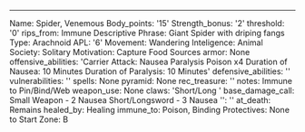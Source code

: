 ---
Name: Spider, Venemous
Body_points: '15'
Strength_bonus: '2'
threshold: '0'
rips_from: Immune
Descriptive Phrase: Giant Spider with driping fangs
Type: Arachnoid
APL: '6'
Movement: Wandering
Inteligence: Animal
Society: Solitary
Motivation: Capture Food Sources
armor: None
offensive_abilities: 'Carrier Attack: Nausea Paralysis Poison x4  Duration of Nausea:
  10 Minutes Duration of Paralysis: 10 Minutes'
defensive_abilities: ''
vulnerabilities: ''
spells: None
pyramid: None
rec_treasure: ''
notes: Immune to Pin/Bind/Web
weapon_use: None
claws: 'Short/Long '
base_damage_call: Small Weapon - 2 Nausea Short/Longsword - 3 Nausea
'': ''
at_death: Remains
healed_by: Healing
immune_to: Poison, Binding
Protectives: None to Start
Zone: B